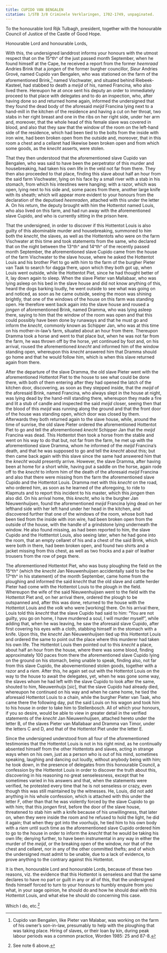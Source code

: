 ```yaml
---
title: CUPIDO VAN BENGALEN
citation: 1/STB 3/8 Criminele Verklaringen, 1702-1749, unpaginated.
---
```


To the honourable lord Rijk Tulbagh, president, together with the honourable Council of Justice of the Castle of Good Hope.

Honourable Lord and honourable Lords,

With this, the undersigned landdrost informs your honours with the utmost respect that on the 15^th^ of the just passed month September, when he found himself at the Cape, he received a report from the former *heemraad* Andries Brink that a *jongen* of the former burgher councillor, *Sieur* Andries Grové, named Cupido van Bengalen, who was stationed on the farm of the aforementioned Brink,[^1] named Vischwater, and situated behind Riebeek-Kasteel, had stabbed to death a *meijd* of his, named Francina, who also lived there. Hereupon he at once sent his deputy an order to immediately proceed to that place with delegates and to do an inspection, who, after having done so and returned home again, informed the undersigned that they found the dead body of the aforesaid *meijd* Francina lying next to a hand-mill in the kitchen of the residence and having a cut on her throat, two stabs in her right breast and one in the ribs on her right side, under her arm and, moreover, that the whole head of this female slave was covered in blood, and also that they saw that the window of the room on the left-hand side of the residence, which had been tied to the bolts from the inside with iron wire, had been broken open from the outside and, moreover, that in this room a chest and a cellaret had likewise been broken open and from which some goods, as the *knecht* asserts, were stolen.

That they then understood that the aforementioned slave Cupido van Bengalen, who was said to have been the perpetrator of this murder and housebreaking, had taken his own life in the veld not far from there. They then also proceeded to that place, finding this slave about half an hour from the said farm Vischwater, lying on his face by a small river with a stab in his stomach, from which his intestines were hanging; with a razor, which was open, lying next to his side and, some paces from there, another large knife with its sheath; which will appear more evident to your honours from the declaration of the deputised *heemraden*, attached with this under the letter A. On his return, the deputy brought with him the Hottentot named Louis, who also lived on this farm, and had run away with the aforementioned slave Cupido, and who is currently sitting in the prison here.

That the undersigned, in order to discover if this Hottentot Louis is also guilty of this abominable murder and housebreaking, summoned to him both the *knecht*, the slaves, as well as the Hottentots who were on the farm Vischwater at this time and took statements from the same, who declared that on the night between the 13^th^ and 14^th^ of the recently passed month September, the aforementioned slave Cupido came from the house of the farm Vischwater to the slave house, where he asked the Hottentot Louis and his brother Piet to go with him to the farm of the burgher Pieter van Taak to search for dagga there, upon which they both got up, when Louis went outside, while the Hottentot Piet, since he had thought better of it, lay down again to sleep. When the slave Pieter van Mallabaar, who was lying asleep on his bed in the slave house and did not know anything of this, heard the dogs barking loudly, he went outside to see what was going on and noticed, as soon as he came outside, seeing the moon was shining brightly, that one of the windows of the house on this farm was standing open. He therefore went back again into the slave house and roused a *jongen* of aforementioned Brink, named Dramma, who was lying asleep there, saying to him that the window of the room was open and that this could possibly have been done by runaways and that he must go and inform the *knecht*, commonly known as Schipper Jan, who was at this time on his mother-in-law’s farm, situated about an hour from there. Thereupon Dramma took a horse and went to that place but, when he was not far from the farm, he was thrown off by the horse, yet continued by foot and, on his arrival, roused the aforementioned *knecht* and informed him of the window standing open, whereupon this *knecht* answered him that Dramma should go home and that he would follow him, which is when this slave returned again from there.

After the departure of the slave Dramma, the old slave Pieter went with the aforementioned Hottentot Piet to the house to see what could be done there, with both of them entering after they had opened the latch of the kitchen door, discovering, as soon as they stepped inside, that the *meijd* of the aforesaid Brink, named Francina, who always slept in the house at night, was lying dead by the hand-mill standing there, whereupon they made a fire and lit a stub of candle and inspected the said *meijd* closer, seeing then that the blood of this *meijd* was running along the ground and that the front door of the house was standing open, which door was closed by them. Afterwards they both returned again to the slave house, while, around the time of sunrise, the old slave Pieter ordered the aforementioned Hottentot Piet to go and tell the aforementioned *knecht* Schipper Jan that the *meijd* Francina was dead. This Hottentot then took a horse from the stable and went on his way to do that but, not far from the farm, he met up with the aforementioned slave Dramma, whom he informed of the *meijd* Francina’s death, and that he was supposed to go and tell the *knecht* about this; but then came back again with this slave since the same had answered him that the *knecht* would presently arrive. However, the slave Dramma, after having been at home for a short while, having put a saddle on the horse, again rode off to the *knecht* to inform him of the death of the aforesaid *meijd* Francina and also that there were missing from the farm the aforementioned slave Cupido and the Hottentot Louis. Dramma met with this *knecht* on the road, who ordered him, as soon as he learned of the aforegoing, to ride to Klapmuts and to report this incident to his master, which this *jongen* then also did. On his arrival home, this *knecht*, who is the burgher Jan Nieuwenhuijsen, found the aforementioned *meijd* Francina lying dead on her lefthand side with her left hand under her head in the kitchen, and discovered further that one of the windows of the room, whose bolt had been tied from the inside with iron wire, had been broken open from the outside of the house, with the handle of a grindstone lying underneath the window. He also found missing, as had been reported to him, the slave Cupido and the Hotttentot Louis, also seeing later, when he had gone into the room, that an empty cellaret of his and a chest of the said Brink, which were both in there, had been broken open, and found two shirts and a jacket missing from this chest, as well as two frocks and a pair of leather trousers from the row of pegs there.

The aforementioned Hottentot Piet, who was busy ploughing the field on the 15^th^ (which the *knecht* Jan Nieuwenhuijsen accidentally said to be the 17^th^ in his statement) of the month September, came home from the ploughing and informed the said *knecht* that the old slave and cattle herder Pieter had come with the Hottentot Louis to the plough in the field. Whereupon the wife of the said Nieuwenhuijsen went to the field with the Hottentot Piet and, on her arrival there, ordered the plough to be outspanned and, after this was done, returned to the house with the Hottentot Louis and the *volk* who were \[working\] there. On his arrival there, Louis told this *knecht* that the slave Cupido had said to him: “You are not guilty, you go on home, I have murdered a soul, I will murder myself”, while adding that, when he was leaving, he saw the aforesaid slave Cupido, after first covering his eyes with a cloth, stabbing himself in the stomach with a knife. Upon this, the *knecht* Jan Nieuwenhuijsen tied up this Hottentot Louis and ordered the same to point out the place where this murderer had taken his own life. The Hottentot Louis then pointed out to this *knecht* a place, about half an hour from the house, where there was some blood, finding approximately 100 paces from there the aforementioned slave Cupido lying on the ground on his stomach, being unable to speak, finding also, not far from this slave Cupido, the abovementioned stolen goods, together with a razor and a *riem*. After this, he again set out with the Hottentot Louis on the way to the house to await the delegates, yet, when he was gone some way, the slaves whom he had left with the slave Cupido to look after the same, shouted to him, Nieuwenhuijs \[*sic*\], that the slave Cupido had already died, whereupon he continued on his way and when he came home, he tied the aforesaid Hottentot Louis to a chain, while the burgher Pieter van Taak, who came there the following day, put the said Louis on his wagon and took him to his house in order to take him to Stellenbosch. All of which your honours, if you so desire, would be able to view in greater detail in the verified statements of the *knecht* Jan Nieuwenhuijsen, attached hereto under the letter B, of the slaves Pieter van Mallabaar and Dramma van Timor, under the letters C and D, and that of the Hottentot Piet under the letter E.

Since the undersigned understood from all four of the aforementioned testimonies that the Hottentot Louis is not in his right mind, as he continually absented himself from the other Hottentots and slaves, acting in strange ways when on his own, just as a person who is out of his mind, sometimes speaking, laughing and dancing out loudly, without anybody being with him; he took down, in the presence of delegates from this honourable Council, a confession by the Hottentot Louis in order to discover the truth about this, discovering in his reasoning no great senselessness, except that he sometimes varied in his answers and that, when the statements were verified, he protested every time that he is not senseless or crazy, even though this was still maintained by the witnesses. He, Louis, did not add anything in his whole confession, which is attached with this under the letter F, other than that he was violently forced by the slave Cupido to go with him; that this *jongen* first, before the door of the slave house, threatened to stab him with a knife because of his unwillingness, that later on, when they were inside the room and he refused to hold the light, he did it again; that when they got into the *voorhuijs*, he tied him to his own body with a *riem* until such time as the aforementioned slave Cupido ordered him to go to the house in order to inform the *knecht* that he would be taking his own life; denying further, to have been instrumental in any way in either the murder of the *meijd*, or the breaking open of the window, nor that of the chest and cellaret, nor in any of the other committed thefts; and of which the undersigned must admit to be unable, due to a lack of evidence, to prove anything to the contrary against this Hottentot.

It is then, honourable Lord and honourable Lords, because of these two reasons, viz. the evidence that this Hottentot is senseless and that the same declares to have no part or guilt in any or all of this, that the undersigned finds himself forced to turn to your honours to humbly enquire from you what, in your sage opinion, he should do and how he should deal with this Hottentot Louis, and what else he should do concerning this case.

Which I do, etc.[^2]

[^1]: Cupido van Bengalen, like Pieter van Malabar, was working on the farm of his owner’s son-in-law, presumably to help with the ploughing that was taking place. Hiring of slaves, or their loan by kin, during peak labour periods was a common practice, Worden 1985: 25 and 87-8.

[^2]: See note 6 above.